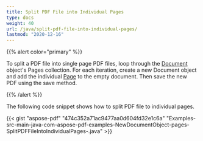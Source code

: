```yaml
---
title: Split PDF File into Individual Pages
type: docs
weight: 40
url: /java/split-pdf-file-into-individual-pages/
lastmod: "2020-12-16"
---
```


{{% alert color="primary" %}}

To split a PDF file into single page PDF files, loop through the [Document](https://apireference.aspose.com/java/pdf/com.aspose.pdf/Document) object's Pages collection. For each iteration, create a new Document object and add the individual [Page](https://apireference.aspose.com/java/pdf/com.aspose.pdf/Page) to the empty document. Then save the new PDF using the save method.

{{% /alert %}}

The following code snippet shows how to split PDF file to individual pages.



{{< gist "aspose-pdf" "474c352a71ac9477aa0d604fd32e1c6a" "Examples-src-main-java-com-aspose-pdf-examples-NewDocumentObject-pages-SplitPDFFileIntoIndividualPages-.java" >}}
